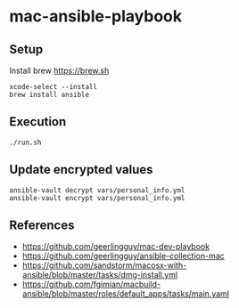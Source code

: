 # mac-ansible-playbook

## Setup
Install brew https://brew.sh

```
xcode-select --install
brew install ansible
```

## Execution
```
./run.sh
```

## Update encrypted values
```
ansible-vault decrypt vars/personal_info.yml 
ansible-vault encrypt vars/personal_info.yml
```
## References
- https://github.com/geerlingguy/mac-dev-playbook
- https://github.com/geerlingguy/ansible-collection-mac
- https://github.com/sandstorm/macosx-with-ansible/blob/master/tasks/dmg-install.yml
- https://github.com/fgimian/macbuild-ansible/blob/master/roles/default_apps/tasks/main.yaml
